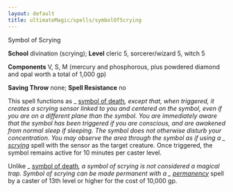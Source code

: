 ```yaml
---
layout: default
title: ultimateMagic/spells/symbolOfScrying
---
```

Symbol of Scrying

**School** divination (scrying); **Level** cleric 5, sorcerer/wizard 5, witch 5

**Components** V, S, M (mercury and phosphorous, plus powdered diamond and opal worth a total of 1,000 gp)

**Saving Throw** none; **Spell Resistance** no

This spell functions as _ [symbol of death](spells/symbolOfDeath#_symbol-of-death)_, except that, when triggered, it creates a scrying sensor linked to you and centered on the symbol, even if you are on a different plane than the symbol. You are immediately aware that the symbol has been triggered if you are conscious, and are awakened from normal sleep if sleeping. The symbol does not otherwise disturb your concentration. You may observe the area through the symbol as if using a _ [scrying](spells/scrying#_scrying)_ spell with the sensor as the target creature. Once triggered, the symbol remains active for 10 minutes per caster level.

Unlike _ [symbol of death](spells/symbolOfDeath#_symbol-of-death)_, a _symbol of scrying_ is not considered a magical trap. _Symbol of scrying_ can be made permanent with a _ [permanency](spells/permanency#_permanency)_ spell by a caster of 13th level or higher for the cost of 10,000 gp.

